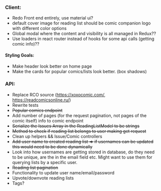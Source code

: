### Client:

- Redo Front end entirely, use material ui?
- default cover image for reading list should be comic companion logo with different color options
- Global modal where the content and visibility is all managed in Redux??
- Use loaders in react router instead of hooks for some api calls (getting comic info)??

#### Styling Goals:

- Make header look better on home page
- Make the cards for popular comics/lists look better. (box shadows)

### API:

- Replace RCO source (https://xoxocomic.com/, https://readcomicsonline.ru/)
- Rewrite tests
- ~~Popular comics endpoint~~
- Add number of pages (for the request pagination, not pages of the comic itself) info to comic endpoint
- ~~Serialize the Issues Array in the ReadingListModel to be strings~~
- ~~Method to check if reading list belongs to user making get request~~
- Clean up helpers && Issue/Comic controllers
- ~~Add user name to created reading list => if usernames can be updated this would need to be done dynamically~~
- Look into how usernames are getting stored in database, do they need to be unique, are the in the email field etc. Might want to use them for querying lists by a specific user.
- ~~Reading list pagination~~
- Functionality to update user name/email/password
- Upvote/downvote reading lists
- Tags?
